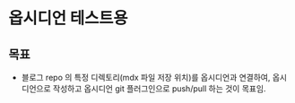 # 옵시디언 테스트용

## 목표
- 블로그 repo 의 특정 디렉토리(mdx 파일 저장 위치)를 옵시디언과 연결하여, 옵시디언으로 작성하고 옵시디언 git 플러그인으로 push/pull 하는 것이 목표임.


